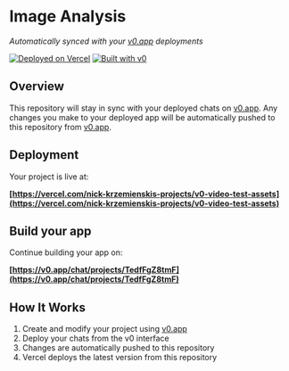 # Image Analysis

*Automatically synced with your [v0.app](https://v0.app) deployments*

[![Deployed on Vercel](https://img.shields.io/badge/Deployed%20on-Vercel-black?style=for-the-badge&logo=vercel)](https://vercel.com/nick-krzemienskis-projects/v0-video-test-assets)
[![Built with v0](https://img.shields.io/badge/Built%20with-v0.app-black?style=for-the-badge)](https://v0.app/chat/projects/TedfFgZ8tmF)

## Overview

This repository will stay in sync with your deployed chats on [v0.app](https://v0.app).
Any changes you make to your deployed app will be automatically pushed to this repository from [v0.app](https://v0.app).

## Deployment

Your project is live at:

**[https://vercel.com/nick-krzemienskis-projects/v0-video-test-assets](https://vercel.com/nick-krzemienskis-projects/v0-video-test-assets)**

## Build your app

Continue building your app on:

**[https://v0.app/chat/projects/TedfFgZ8tmF](https://v0.app/chat/projects/TedfFgZ8tmF)**

## How It Works

1. Create and modify your project using [v0.app](https://v0.app)
2. Deploy your chats from the v0 interface
3. Changes are automatically pushed to this repository
4. Vercel deploys the latest version from this repository
